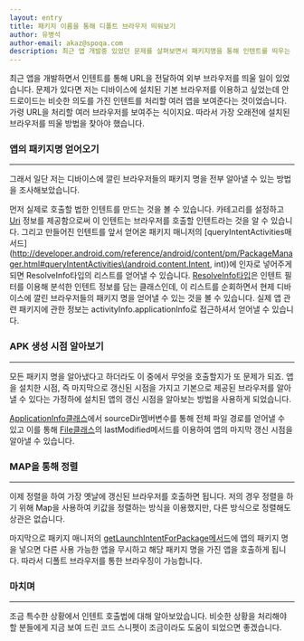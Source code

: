 ```yaml
---
layout: entry
title: 패키지 이름을 통해 디폴트 브라우저 띄워보기
author: 유병석
author-email: akaz@spoqa.com
description: 최근 앱 개발중 있었던 문제를 살펴보면서 패키지명을 통해 인텐트를 띄우는 방법을 알아봅니다.
---
```


최근 앱을 개발하면서 인텐트를 통해 URL을 전달하여 외부 브라우저를 띄울 일이 있었습니다. 문제가 있다면 저는 디바이스에 설치된 기본 브라우저를 이용하고 싶었는데 안드로이드는 비슷한 의도를 가진 인텐트를 처리할 여러 앱을 보여준다는 것이었습니다. 가령 URL을 처리할 여러 브라우저를 보여주는 식이지요. 따라서 가장 오래전에 설치된 브라우저를 띄울 방법을 찾아야 했습니다.

### 앱의 패키지명 얻어오기
---

그래서 일단 저는 디바이스에 깔린 브라우저들의 패키지 명을 전부 알아낼 수 있는 방법을 조사해보았습니다.

<script src="https://gist.github.com/2724011.js?file=1.java"></script>

먼저 실제로 호출할 법한 인텐트를 만드는 것을 볼 수 있습니다. 카테고리를 설정하고 [Uri](http://developer.android.com/reference/android/net/Uri.html) 정보를 제공함으로써 이 인텐트는 브라우저를 호출할 인텐트라는 것을 알 수 있습니다. 그리고 만들어진 인텐트를 앞서 얻어온 패키지 매니저의 [queryIntentActivities매서드](http://developer.android.com/reference/android/content/pm/PackageManager.html#queryIntentActivities\(android.content.Intent, int\))에 인자로 넣어주게 되면 ResolveInfo타입의 리스트를 얻어낼 수 있습니다. [ResolveInfo타입](http://developer.android.com/reference/android/content/pm/ResolveInfo.html)은 인텐트 필터를 이용해 분석한 인텐트 정보를 담는 클래스인데, 이 리스트를 순회하면서 현제 디바이스에 깔린 브라우저들의 패키지 명을 얻어낼 수 있는 것을 볼 수 있습니다. 실제 앱 관련 패키지에 관한 정보는 activityInfo.applicationInfo로 접근하셔서 얻어낼 수 있습니다.

### APK 생성 시점 알아보기
---

모든 패키지 명을 알아냈다고 하더라도 이 중에서 무엇을 호출할지가 또 문제가 되죠. 앱을 설치한 시점, 즉 마지막으로 갱신된 시점을 가지고 기본으로 제공된 브라우저를 알아낼 수 있다는 가정하에 설치된 앱의 갱신 시점을 알아보는 방법을 사용하게 되었습니다.

<script src="https://gist.github.com/2724011.js?file=2.java"></script>

[ApplicationInfo클래스](http://developer.android.com/reference/android/content/pm/ApplicationInfo.html)에서 sourceDir멤버변수를 통해 전체 파일 경로를 얻어낼 수 있고 이를 통해 [File클래스](http://developer.android.com/reference/java/io/File.html)의 lastModified메서드를 이용하여 앱의 마지막 갱신 시점을 알아낼 수 있습니다.

### MAP을 통해 정렬
---

이제 정렬을 하여 가장 옛날에 갱신된 브라우저를 호출하면 됩니다. 저의 경우 정렬을 하기 위해 Map을 사용하여 키값을 정렬하는 방식을 이용했지만, 다른 방식으로 정렬해도 상관은 없습니다.

<script src="https://gist.github.com/2724011.js?file=3.java"></script>

마지막으로 패키지 매니저의 [getLaunchIntentForPackage메서드](http://developer.android.com/reference/android/content/pm/PackageManager.html#getLaunchIntentForPackage\(java.lang.String\))에 앱의 패키지 명을 넣으면 다른 사용 가능한 앱을 무시하고 해당 패키지 명을 가진 앱을 호출하게 됩니다. 따라서 디폴트 브라우저를 통한 브라우징이 가능합니다.

### 마치며
---

조금 특수한 상황에서 인텐트 호출법에 대해 알아보았습니다. 비슷한 상황을 처리해야 할 분들에게 지금 보여 드린 코드 스니펫이 조금이라도 도움이 되었으면 좋겠습니다.